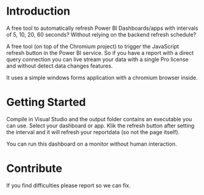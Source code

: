 # Introduction 
A free tool to automatically refresh Power BI Dashboards/apps with intervals of 5, 10, 20, 60 seconds? Without relying on the backend refresh schedule?

A free tool (on top of the Chromium project) to trigger the JavaScript refresh button in the Power BI service. So if you have a report with a direct query connection you can live stream your data with a single Pro license and without detect data changes features. 

It uses a simple windows forms application with a chromium browser inside.

# Getting Started
Compile in Visual Studio and the output folder contains an executable you can use. Select your dashboard or app. Klik the refresh button after setting the interval and it will refresh your reportdata (so not the page itself).

You can run this dashboard  on a monitor without human interaction.

# Contribute
If you find difficulties please report so we can fix.